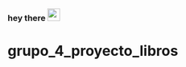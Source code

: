 ### hey there <img src="https://media.giphy.com/media/hvRJCLFzcasrR4ia7z/giphy.gif" width="25px">
# grupo_4_proyecto_libros
